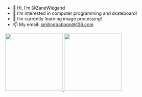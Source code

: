 - 👋 Hi, I’m @ZaneWiegand
- 👀 I’m interested in computer programming and skateboard!
- 🌱 I’m currently learning image processing!
- 📫 My email: smilingbaboon@126.com

<p align="justify">
  <a href="https://github.com/ZaneWiegand">
    <img
      height="180"
      src="https://github-readme-stats-zanewiegand.vercel.app//api?username=ZaneWiegand&count_private=true">
  </a>
   <a href="https://github.com/ZaneWiegand">
    <img
      height="180"
      src="https://github-readme-stats-zanewiegand.vercel.app//api/top-langs/?username=ZaneWiegand&layout=compact">
  </a>  
</p>
